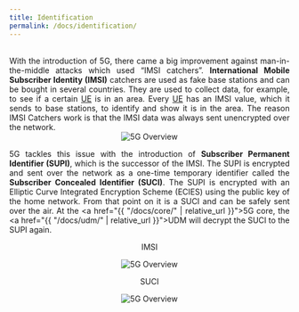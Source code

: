```yaml
---
title: Identification
permalink: /docs/identification/
---
```

<style>body {text-align: justify}</style>

<div class="row">
    <div style="text-align: justify" class="col-md-6">
    <br>
        With the introduction of 5G, there came a big improvement against man-in-the-middle attacks which used “IMSI catchers”. <strong>International Mobile Subscriber Identity (IMSI)</strong> catchers are used as fake base stations and can be bought in several countries. They are used to collect data, for example, to see if a certain <a href="{{ "/docs/ue/" | relative_url }}">UE</a> is in an area. Every <a href="{{ "/docs/ue/" | relative_url }}">UE</a> has an IMSI value, which it sends to base stations, to identify and show it is in the area. The reason IMSI Catchers work is that the IMSI data was always sent unencrypted over the network. 
    </div>
    <div style="text-align: center" class="col-md-6">
        <img src="{{ "/assets/img/Sec/IMSI_Chatcher.png" | relative_url }}" alt="5G Overview" class="img-responsive center">  
        <br> 
    </div>
</div>

5G tackles this issue with the introduction of **Subscriber Permanent Identifier (SUPI)**, which is the successor of the IMSI. The SUPI is encrypted and sent over the network as a one-time temporary identifier called the **Subscriber Concealed Identifier (SUCI)**.
The SUPI is encrypted with an Elliptic Curve Integrated Encryption Scheme (ECIES) using the public key of the home network. From that point on it is a SUCI and can be safely sent over the air.
At the <a href="{{ "/docs/core/" | relative_url }}">5G core</a>, the <a href="{{ "/docs/udm/" | relative_url }}">UDM</a> will decrypt the SUCI to the SUPI again.

<div class="row">
    <div style="text-align: center" class="col-md-6">
        <p><dt>IMSI</dt></p>
        <img src="{{ "/assets/img/Sec/IMSI.png" | relative_url }}" alt="5G Overview" class="img-responsive center">
    </div>
    <div style="text-align: center" class="col-md-6">
        <p><dt>SUCI</dt></p>
        <img src="{{ "/assets/img/Sec/SUCI.png" | relative_url }}" alt="5G Overview" class="img-responsive center">    
    </div>
</div>